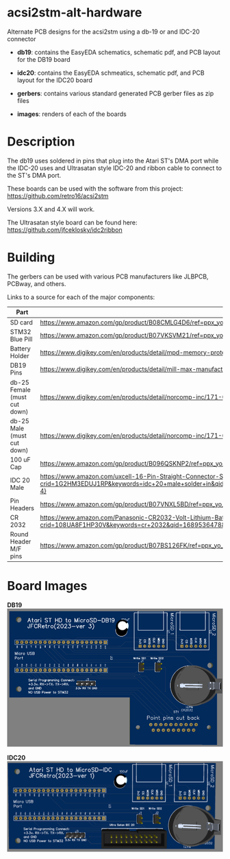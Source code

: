 # acsi2stm-alt-hardware
Alternate PCB designs for the acsi2stm using a db-19 or and IDC-20 connector

  - **db19**: contains the EasyEDA schematics, schematic pdf, and PCB layout for the DB19 board
  
  - **idc20**: contains the EasyEDA schmeatics, schematic pdf, and PCB layout for the IDC20 board
  
  - **gerbers**: contains various standard generated PCB gerber files as zip files

  - **images**: renders of each of the boards

# Description
The db19 uses soldered in pins that plug into the Atari ST's DMA port while the IDC-20 uses and Ultrasatan style IDC-20 and ribbon cable to connect to the ST's DMA port.  

These boards can be used with the software from this project:
  https://github.com/retro16/acsi2stm
  
Versions 3.X and 4.X will work.

The Ultrasatan style board can be found here:  https://github.com/jfceklosky/idc2ribbon

# Building
The gerbers can be used with various PCB manufacturers like JLBPCB, PCBway, and others.

Links to a source for each of the major components:

|Part           | Source link |
|---------------|--------------------------------------------|
| SD card | https://www.amazon.com/gp/product/B08CMLG4D6/ref=ppx_yo_dt_b_asin_title_o01_s00?ie=UTF8&psc=1 |
| STM32 Blue Pill | https://www.amazon.com/gp/product/B07VKSVM21/ref=ppx_yo_dt_b_asin_title_o05_s00?ie=UTF8&psc=1 |
| Battery Holder | https://www.digikey.com/en/products/detail/mpd-memory-protection-devices/BS-7/389447 |
| DB19 Pins | https://www.digikey.com/en/products/detail/mill-max-manufacturing-corp/9103-0-00-80-00-00-08-0/7322902|
| db-25 Female (must cut down) | https://www.digikey.com/en/products/detail/norcomp-inc/171-025-213R001/858148 |
| db-25 Male (must cut down) | https://www.digikey.com/en/products/detail/norcomp-inc/171-025-113R001/858139 |
| 100 uF Cap | https://www.amazon.com/gp/product/B096QSKNP2/ref=ppx_yo_dt_b_asin_title_o01_s00?ie=UTF8&psc=1 |
| IDC 20 Male | https://www.amazon.com/uxcell-16-Pin-Straight-Connector-Sockets/dp/B010V43ACO/ref=sr_1_4?crid=1G2HM3EDUJ1RP&keywords=idc+20+male+solder+in&qid=1689535789&s=electronics&sprefix=idc+20+male+solder+in%2Celectronics%2C99&sr=1-4} |
| Pin Headers | https://www.amazon.com/gp/product/B07VNXL5BD/ref=ppx_yo_dt_b_search_asin_title?ie=UTF8&psc=1 |
| CR 2032 | https://www.amazon.com/Panasonic-CR2032-Volt-Lithium-Batteries/dp/B0829NZVN8/ref=sr_1_6?crid=108UA8F1HP30V&keywords=cr+2032&qid=1689536478&s=electronics&sprefix=cr+2032%2Celectronics%2C94&sr=1-6 |
| Round Header M/F pins | https://www.amazon.com/gp/product/B07BS126FK/ref=ppx_yo_dt_b_asin_title_o02_s00?ie=UTF8&psc=1 |


# Board Images
**DB19** 
![db19_image](images/db19.png)

**IDC20**
![idc20 image](images/idc20.png)

